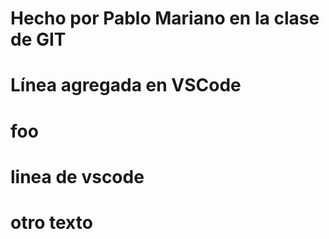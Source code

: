 # Hecho por Pablo Mariano en la clase de GIT
# Línea agregada en VSCode
# foo
# linea de vscode
# otro texto